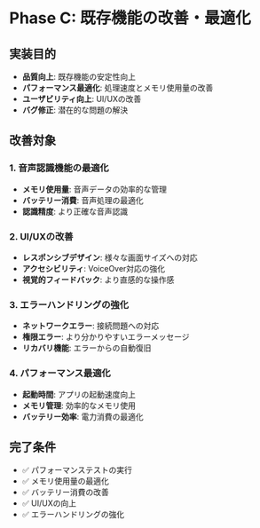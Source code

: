 # Phase C: 既存機能の改善・最適化

## 実装目的
- **品質向上**: 既存機能の安定性向上
- **パフォーマンス最適化**: 処理速度とメモリ使用量の改善
- **ユーザビリティ向上**: UI/UXの改善
- **バグ修正**: 潜在的な問題の解決

## 改善対象

### 1. 音声認識機能の最適化
- **メモリ使用量**: 音声データの効率的な管理
- **バッテリー消費**: 音声処理の最適化
- **認識精度**: より正確な音声認識

### 2. UI/UXの改善
- **レスポンシブデザイン**: 様々な画面サイズへの対応
- **アクセシビリティ**: VoiceOver対応の強化
- **視覚的フィードバック**: より直感的な操作感

### 3. エラーハンドリングの強化
- **ネットワークエラー**: 接続問題への対応
- **権限エラー**: より分かりやすいエラーメッセージ
- **リカバリ機能**: エラーからの自動復旧

### 4. パフォーマンス最適化
- **起動時間**: アプリの起動速度向上
- **メモリ管理**: 効率的なメモリ使用
- **バッテリー効率**: 電力消費の最適化

## 完了条件
- ✅ パフォーマンステストの実行
- ✅ メモリ使用量の最適化
- ✅ バッテリー消費の改善
- ✅ UI/UXの向上
- ✅ エラーハンドリングの強化
